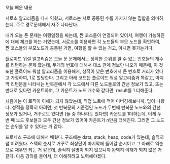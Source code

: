오늘 배운 내용

서로소 알고리즘을 다시 익혔고, 서로소는 서로 공통된 수를 가지지 않는 집합을 의미하는데, 주로 경로문제에서 자주 나타난다.

내가 오늘 푼 문제는 여행일정을 짜는데, 짠 코스들이 연결되어 있어서, 여행이 가능하진에 대해 체크를 하는 거였는데, 서로소를 이용하면 각 노드들의 부모 노드를 확인하여, 짠 코스들의 부모노드가 공통된 거면, 여행을 할 수 있는 거고, 아니면 못가는거다.

플로이드 워셜 알고리즘은 오늘 푼 문제에서는 정확한 순위를 알 수 있는 번호들의 개수를 리턴하는 문제 였는데, 두개의 번호에 대해서 대소 관계 정보만 나오기 때문에, 이 것 또한 플로이드 워셜  알고리즘을 이용해서, 성적이 낮은 번호에서 큰 번호로 거리가 있다고 가정하여, 1로 할당한다. 그리고 아래 코드는 플로이드 워셜 알고리즘과 똑같고, 마지막 리턴문을 나타내는 반복문에서 각 노드에서 다른 노드들로의 간선 정보가 있고, 또는 반대로 있다면 카운트하여, 그 카운트가 노드 개수와 같다면, result를 1 더해준다.

처음에는 이 로직이 이해가 되지 않았는데, 직접 노트에 적어 디버깅해보니까, 답이 나왔다. 성적을 정확히 아려면, 첫 반복문의 기준점인 노드가 두번째 반복문 노드와의 간선 정보가 있거나, 거꾸로도 있다면 (둘 중 하나라도 있다면) 카운트를 1더하는데, 이게 두번 째 노드 후보들과 모두 간선 정보가 있어야 카운트가 n만큼 더해진다. 그러면 그 노드는 순위를 알 수 있다는 거 같다.

프로세스 구조에 대해서 배웠다. 구조에는 data, stack, heap, code가 있는데, 솔직히 넘 어려웠다. 스택의 순서로 거꾸로 최상단이 마지막에 들어갈 순서이고 그 아래로 역순으로 채우면 되는 거 같은데, 솔직히 설명이 되지 않으니까 완벽히 이해가 되지 않은 거 같다. 다음 강의를 들어서, 더 이해하려고 노력해야겠다.

